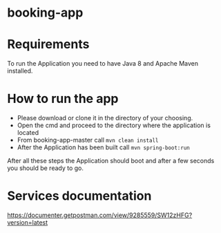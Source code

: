 # booking-app
Requirements
=============
To run the Application you need to have Java 8 and Apache Maven installed.

How to run the app
==================
- Please download or clone it in the directory of your choosing.
- Open the cmd and proceed to the directory where the application is located
- From booking-app-master call `mvn clean install`
- After the Application has been built call `mvn spring-boot:run`

After all these steps the Application should boot and after a few seconds you should be ready to go.

Services documentation
=======================
https://documenter.getpostman.com/view/9285559/SW12zHFG?version=latest


